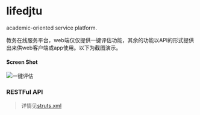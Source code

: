 lifedjtu
========

academic-oriented service platform.

教务在线服务平台，web端仅仅提供一键评估功能，其余的功能以API的形式提供出来供web客户端或app使用。以下为截图演示。

#### Screen Shot

![一键评估](http://git-cache.oss-cn-qingdao.aliyuncs.com/doomdagger/lifedjtu/1.jpg)

### RESTFul API

> 详情见[struts.xml](http://git.candylee.cn/doomdagger/lifedjtu/blob/master/src/main/resources/struts.xml)